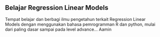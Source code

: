 ## Belajar Regression Linear Models
Tempat belajar dan berbagi ilmu pengetahun terkait Regression Linear Models dengan menggunakan bahasa pemrogramman R dan python, mulai dari paling dasar sampai pada level advance... Aamin